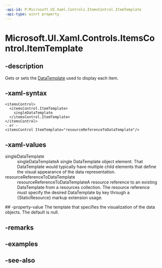 ```yaml
---
-api-id: P:Microsoft.UI.Xaml.Controls.ItemsControl.ItemTemplate
-api-type: winrt property
---
```


<!-- Property syntax
public Windows.UI.Xaml.DataTemplate ItemTemplate { get;  set; }
-->

# Microsoft.UI.Xaml.Controls.ItemsControl.ItemTemplate

## -description
Gets or sets the [DataTemplate](../microsoft.ui.xaml/datatemplate.md) used to display each item.

## -xaml-syntax
```xaml
<itemsControl>
  <itemsControl.ItemTemplate>
    singleDataTemplate
  </itemsControl.ItemTemplate>
</itemsControl>
- or -
<itemsControl ItemTemplate="resourceReferenceToDataTemplate"/>
```


## -xaml-values
<dl><dt>singleDataTemplate</dt><dd>singleDataTemplateA single DataTemplate object element. That DataTemplate would typically have multiple child elements that define the visual appearance of the data representation.</dd>
<dt>resourceReferenceToDataTemplate</dt><dd>resourceReferenceToDataTemplateA resource reference to an existing DataTemplate from a resources collection. The resource reference must specify the desired DataTemplate by key through a {StaticResource} markup extension usage.</dd>
</dl>
## -property-value
The template that specifies the visualization of the data objects. The default is null.

## -remarks

## -examples

## -see-also

